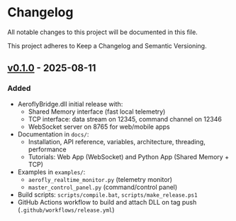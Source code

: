 # Changelog

All notable changes to this project will be documented in this file.

This project adheres to Keep a Changelog and Semantic Versioning.

## [v0.1.0] - 2025-08-11

### Added
- AeroflyBridge.dll initial release with:
  - Shared Memory interface (fast local telemetry)
  - TCP interface: data stream on 12345, command channel on 12346
  - WebSocket server on 8765 for web/mobile apps
- Documentation in `docs/`:
  - Installation, API reference, variables, architecture, threading, performance
  - Tutorials: Web App (WebSocket) and Python App (Shared Memory + TCP)
- Examples in `examples/`:
  - `aerofly_realtime_monitor.py` (telemetry monitor)
  - `master_control_panel.py` (command/control panel)
- Build scripts: `scripts/compile.bat`, `scripts/make_release.ps1`
- GitHub Actions workflow to build and attach DLL on tag push (`.github/workflows/release.yml`)

[v0.1.0]: https://github.com/jlgabriel/Aerofly-FS4-Bridge/releases/tag/v0.1.0
